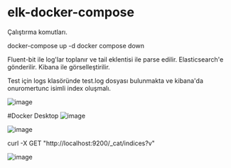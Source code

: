 # elk-docker-compose

Çalıştırma komutları.

docker-compose up -d
docker compose down

Fluent-bit ile log'lar toplanır ve tail eklentisi ile parse edilir.
Elasticsearch'e gönderilir.
Kibana ile görselleştirilir.

Test için logs klasöründe test.log dosyası bulunmakta ve kibana'da onuromertunc isimli index oluşmalı.

![image](https://github.com/user-attachments/assets/d7b612b4-e2e0-4e9a-bf10-012ce8117d71)

#Docker Desktop
![image](https://github.com/user-attachments/assets/a59f9e72-5296-41cf-8be9-1f6389106429)

![image](https://github.com/user-attachments/assets/b5ab7136-917f-45d4-a52d-fcad99111ca6)

 curl -X GET "http://localhost:9200/_cat/indices?v"

![image](https://github.com/user-attachments/assets/8783b1b2-7e9b-4588-89d5-893a62fcd3f9)
